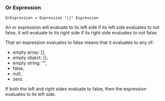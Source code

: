 ### Or Expression

```
OrExpression = Expression "||" Expression
```
An or expression will evaluate to its left side if its left side
evaluates to not false, it will evaluate to its right side if its
right side evaluates to not false. 

That an expression evaluates to false means that it evaluates to
any of:

- empty array: [],
- empty object: {},
- empty string: "",
- false,
- null,
- zero.

If both the left and right sides evaluate to false, then the expression evaluates to 
its left side. 

